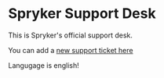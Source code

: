 # Spryker Support Desk
This is Spryker's official support desk.

You can add a [new support ticket here](https://github.com/spryker/support/issues/new)

Langugage is english!
